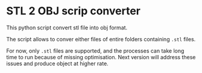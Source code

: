 # STL 2 OBJ scrip converter
This python script convert stl file into obj format.

The script allows to conver either files of entire folders containing `.stl` files.

For now, only `.stl` files are supported, and the processes can take long time to run because of missing optimisation. Next version will address these issues and produce object at higher rate.
